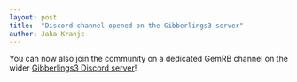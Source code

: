 ```yaml
---
layout: post
title:  "Discord channel opened on the Gibberlings3 server"
author: Jaka Kranjc
---
```


You can now also join the community on a dedicated GemRB channel on the wider
[Gibberlings3 Discord server](https://discordapp.com/invite/64rEVAk)!
